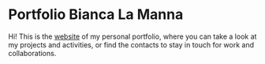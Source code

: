 # Portfolio Bianca La Manna
Hi! This is the [website](https://bianca-lm.github.io/) of my personal portfolio, where you can take a look at my projects and activities, or find the contacts to stay in touch for work and collaborations. 
